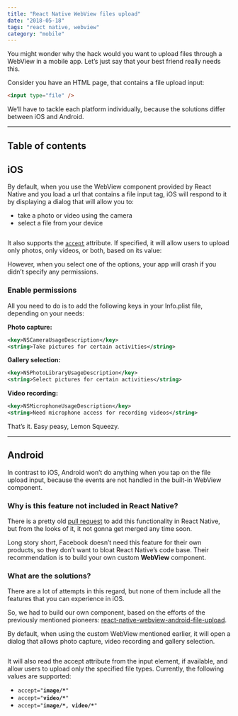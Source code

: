 ```yaml
---
title: "React Native WebView files upload"
date: "2018-05-18"
tags: "react native, webview"
category: "mobile"
---
```


You might wonder why the hack would you want to upload files through a WebView in a mobile app. Let’s just say that your best friend really needs this.

Consider you have an HTML page, that contains a file upload input:

```html
<input type="file" />
```

We’ll have to tackle each platform individually, because the solutions differ between iOS and Android.

---

## Table of contents

## iOS

By default, when you use the WebView component provided by React Native and you load a url that contains a file input tag, iOS will respond to it by displaying a dialog that will allow you to:

- take a photo or video using the camera
- select a file from your device

<figure>
  <img src="/images/img1.png" alt="">
</figure>

It also supports the [`accept`](https://developer.mozilla.org/en-US/docs/Web/HTML/Element/input#attr-accept) attribute. If specified, it will allow users to upload only photos, only videos, or both, based on its value:

However, when you select one of the options, your app will crash if you didn’t specify any permissions.

### Enable permissions

All you need to do is to add the following keys in your Info.plist file, depending on your needs:

**Photo capture:**

```xml
<key>NSCameraUsageDescription</key>
<string>Take pictures for certain activities</string>
```

**Gallery selection:**

```xml
<key>NSPhotoLibraryUsageDescription</key>
<string>Select pictures for certain activities</string>
```

**Video recording:**

```xml
<key>NSMicrophoneUsageDescription</key>
<string>Need microphone access for recording videos</string>
```

That’s it. Easy peasy, Lemon Squeezy.

---

## Android

In contrast to iOS, Android won’t do anything when you tap on the file upload input, because the events are not handled in the built-in WebView component.

### Why is this feature not included in React Native?

There is a pretty old [pull request](https://github.com/facebook/react-native/pull/12807) to add this functionality in React Native, but from the looks of it, it not gonna get merged any time soon.

Long story short, Facebook doesn’t need this feature for their own products, so they don’t want to bloat React Native’s code base. Their recommendation is to build your own custom **WebView** component.

### What are the solutions?

There are a lot of attempts in this regard, but none of them include all the features that you can experience in iOS.

So, we had to build our own component, based on the efforts of the previously mentioned pioneers: [react-native-webview-android-file-upload](https://github.com/andreipfeiffer/react-native-webview-android-file-upload).

By default, when using the custom WebView mentioned earlier, it will open a dialog that allows photo capture, video recording and gallery selection.

<figure>
  <img src="/images/img2.png" alt="">
</figure>

It will also read the accept attribute from the input element, if available, and allow users to upload only the specified file types. Currently, the following values are supported:

- <code>accept="<b>image/\*</b>"</code>
- <code>accept="<b>video/\*</b>"</code>
- <code>accept="<b>image/\*, video/\*</b>"</code>
